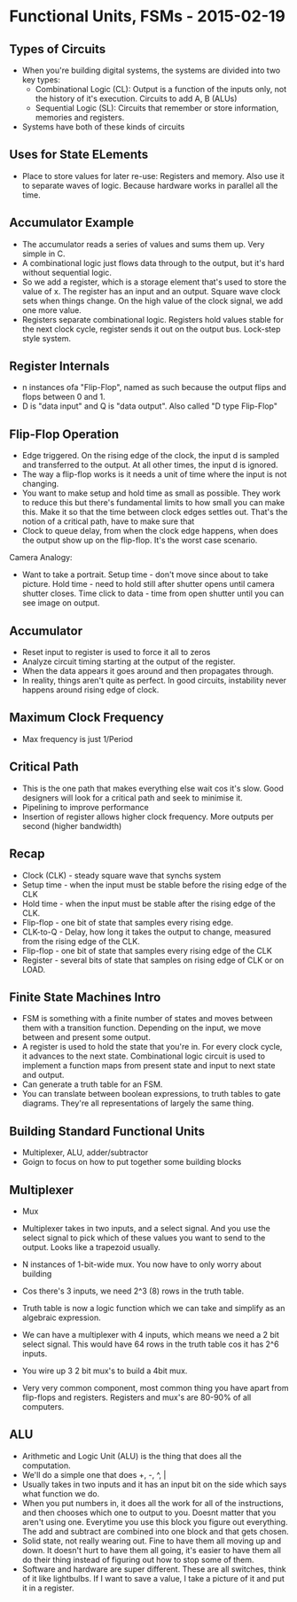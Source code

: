 # Functional Units, FSMs - 2015-02-19

## Types of Circuits

- When you're building digital systems, the systems are divided into two key types:
  - Combinational Logic (CL): Output is a function of the inputs only, not the history of it's execution. Circuits to add A, B (ALUs)
  - Sequential Logic (SL): Circuits that remember or store information, memories and registers.
- Systems have both of these kinds of circuits

## Uses for State ELements

- Place to store values for later re-use: Registers and memory. Also use it to separate waves of logic. Because hardware works in parallel all the time.

## Accumulator Example

- The accumulator reads a series of values and sums them up. Very simple in C.
- A combinational logic just flows data through to the output, but it's hard without sequential logic.
- So we add a register, which is a storage element that's used to store the value of x. The register has an input and an output. Square wave clock sets when things change. On the high value of the clock signal, we add one more value.
- Registers separate combinational logic. Registers hold values stable for the next clock cycle, register sends it out on the output bus. Lock-step style system.

## Register Internals

- n instances ofa "Flip-Flop", named as such because the output flips and flops between 0 and 1.
- D is "data input" and Q is "data output". Also called "D type Flip-Flop"

## Flip-Flop Operation

- Edge triggered. On the rising edge of the clock, the input d is sampled and transferred to the output. At all other times, the input d is ignored.
- The way a flip-flop works is it needs a unit of time where the input is not changing.
- You want to make setup and hold time as small as possible. They work to reduce this but there's fundamental limits to how small you can make this. Make it so that the time between clock edges settles out. That's the notion of a critical path, have to make sure that
- Clock to queue delay, from when the clock edge happens, when does the output show up on the flip-flop. It's the worst case scenario.

Camera Analogy:

- Want to take a portrait. Setup time - don't move since about to take picture. Hold time - need to hold still after shutter opens until camera shutter closes. Time click to data - time from open shutter until you can see image on output.

## Accumulator

- Reset input to register is used to force it all to zeros
- Analyze circuit timing starting at the output of the register.
- When the data appears it goes around and then propagates through.
- In reality, things aren't quite as perfect. In good circuits, instability never happens around rising edge of clock.

## Maximum Clock Frequency

- Max frequency is just 1/Period

## Critical Path

- This is the one path that makes everything else wait cos it's slow. Good designers will look for a critical path and seek to minimise it.
- Pipelining to improve performance
- Insertion of register allows higher clock frequency. More outputs per second (higher bandwidth)

## Recap

- Clock (CLK) - steady square wave that synchs system
- Setup time - when the input must be stable before the rising edge of the CLK
- Hold time - when the input must be stable after the rising edge of the CLK.
- Flip-flop - one bit of state that samples every rising edge.
- CLK-to-Q - Delay, how long it takes the output to change, measured from the rising edge of the CLK.
- Flip-flop - one bit of state that samples every rising edge of the CLK
- Register - several bits of state that samples on rising edge of CLK or on LOAD.

## Finite State Machines Intro

- FSM is something with a finite number of states and moves between them with a transition function. Depending on the input, we move between and present some output.
- A register is used to hold the state that you're in. For every clock cycle, it advances to the next state. Combinational logic circuit is used to implement a function maps from present state and input to next state and output.
- Can generate a truth table for an FSM.
- You can translate between boolean expressions, to truth tables to gate diagrams. They're all representations of largely the same thing.

## Building Standard Functional Units

- Multiplexer, ALU, adder/subtractor
- Goign to focus on how to put together some building blocks

## Multiplexer

- Mux
- Multiplexer takes in two inputs, and a select signal. And you use the select signal to pick which of these values you want to send to the output. Looks like a trapezoid usually.
- N instances of 1-bit-wide mux. You now have to only worry about building
- Cos there's 3 inputs, we need 2^3 (8) rows in the truth table.
- Truth table is now a logic function which we can take and simplify as an algebraic expression.

- We can have a multiplexer with 4 inputs, which means we need a 2 bit select signal. This would have 64 rows in the truth table cos it has 2^6 inputs.
- You wire up 3 2 bit mux's to build a 4bit mux.
- Very very common component, most common thing you have apart from flip-flops and registers. Registers and mux's are 80-90% of all computers.

## ALU

- Arithmetic and Logic Unit (ALU) is the thing that does all the computation.
- We'll do a simple one that does +, -, ^, |
- Usually takes in two inputs and it has an input bit on the side which says what function we do.
- When you put numbers in, it does all the work for all of the instructions, and then chooses which one to output to you. Doesnt matter that you aren't using one. Everytime you use this block you figure out everything. The add and subtract are combined into one block and that gets chosen.
- Solid state, not really wearing out. Fine to have them all moving up and down. It doesn't hurt to have them all going, it's easier to have them all do their thing instead of figuring out how to stop some of them.
- Software and hardware are super different. These are all switches, think of it like lightbulbs. If I want to save a value, I take a picture of it and put it in a register.
